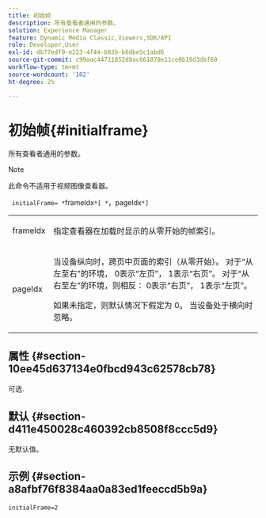 ```yaml
---
title: 初始帧
description: 所有查看者通用的参数。
solution: Experience Manager
feature: Dynamic Media Classic,Viewers,SDK/API
role: Developer,User
exl-id: db77edf0-e223-4f44-b83b-b6dbe5c1abd6
source-git-commit: c99aac44711852d8ac661878e11ce0b19d3dbf60
workflow-type: tm+mt
source-wordcount: '102'
ht-degree: 2%

---
```


# 初始帧{#initialframe}

所有查看者通用的参数。

>[!NOTE]
>
>此命令不适用于视频图像查看器。

` initialFrame= *`frameIdx`*[ *`，pageIdx`*]`

<table id="table_9B98C97485DD4DEB8A6ECBCE8DF6B886"> 
 <tbody> 
  <tr> 
   <td colname="col1"> <p> <span class="codeph"> <span class="varname"> frameIdx</span> </span> </p> </td> 
   <td colname="col2"> <p> 指定查看器在加载时显示的从零开始的帧索引。 </p> </td> 
  </tr> 
  <tr> 
   <td colname="col1"> <p><span class="codeph"><span class="varname"> pageIdx</span></span> </p> </td> 
   <td colname="col2"> <p>当设备纵向时，跨页中页面的索引（从零开始）。 对于“从左至右”的环境，<span class="codeph"> 0</span>表示“左页”，<span class="codeph"> 1</span>表示“右页”。 对于“从右至左”的环境，则相反： <span class="codeph"> 0</span>表示“右页”，<span class="codeph"> 1</span>表示“左页”。 </p> <p>如果未指定，则默认情况下假定为<span class="codeph"> 0</span>。 当设备处于横向时忽略。 </p> </td> 
  </tr> 
 </tbody> 
</table>

## 属性 {#section-10ee45d637134e0fbcd943c62578cb78}

可选.

## 默认 {#section-d411e450028c460392cb8508f8ccc5d9}

无默认值。

## 示例 {#section-a8afbf76f8384aa0a83ed1feeccd5b9a}

```
initialFrame=2
```
